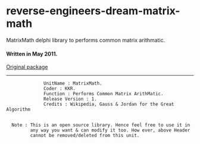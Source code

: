 # reverse-engineers-dream-matrix-math

MatrixMath delphi library to performs common matrix arithmatic.

#### Written in May 2011.

[Original package](https://defacto2.net/f/ac24c5e)

---

```
              UnitName : MatrixMath.
              Coder : KKR.
              Function : Performs Common Matrix ArithMatic.
              Release Version : 1.
              Credits : Wikipedia, Gauss & Jordan for the Great Algorithm
                                                                             

  Note : This is an open source library. Hence feel free to use it in
         any way you want & can modify it too. How ever, above Header
         cannot be removed/deleted from this unit.

```
